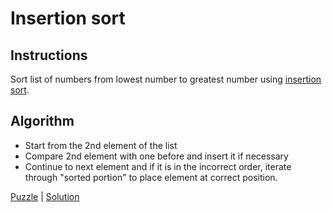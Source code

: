 # Insertion sort

## Instructions

Sort list of numbers from lowest number to greatest number using
[insertion sort](https://www.geeksforgeeks.org/insertion-sort/).

## Algorithm 

- Start from the 2nd element of the list 
- Compare 2nd element with one before and insert it if necessary
- Continue to next element and if it is in the incorrect order, iterate through "sorted portion" to place element at
  correct position.

[Puzzle](InsertionSort.kt) | [Solution](InsertionSortSolution.kt)

